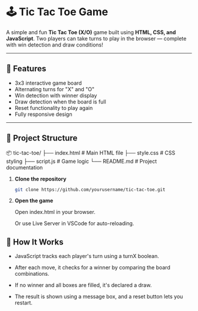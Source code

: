 # 🕹️ Tic Tac Toe Game

A simple and fun **Tic Tac Toe (X/O)** game built using **HTML, CSS, and JavaScript**. Two players can take turns to play in the browser — complete with win detection and draw conditions!

---

## 🚀 Features

- 3x3 interactive game board
- Alternating turns for "X" and "O"
- Win detection with winner display
- Draw detection when the board is full
- Reset functionality to play again
- Fully responsive design

---

## 📁 Project Structure
📦 tic-tac-toe/
├── index.html # Main HTML file
├── style.css # CSS styling
├── script.js # Game logic
└── README.md # Project documentation

1. **Clone the repository**
   ```bash
   git clone https://github.com/yourusername/tic-tac-toe.git
2. **Open the game**

   Open index.html in your browser.

   Or use Live Server in VSCode for auto-reloading.

## 🧠 How It Works
- JavaScript tracks each player's turn using a turnX boolean.

- After each move, it checks for a winner by comparing the board combinations.

- If no winner and all boxes are filled, it's declared a draw.

- The result is shown using a message box, and a reset button lets you restart.
